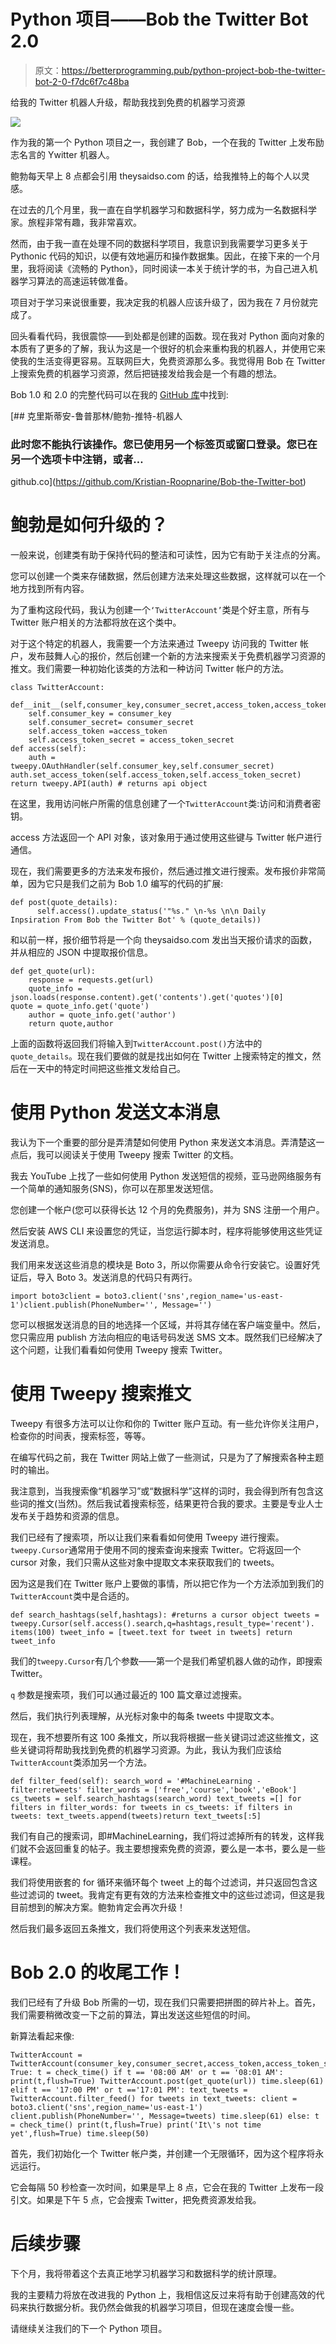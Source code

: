 # Python 项目——Bob the Twitter Bot 2.0

> 原文：<https://betterprogramming.pub/python-project-bob-the-twitter-bot-2-0-f7dc6f7c48ba>

给我的 Twitter 机器人升级，帮助我找到免费的机器学习资源

![](img/155acc74396020e7fbe74ce7eca3f7b6.png)

作为我的第一个 Python 项目之一，我创建了 Bob，一个在我的 Twitter 上发布励志名言的 Ywitter 机器人。

鲍勃每天早上 8 点都会引用 theysaidso.com 的话，给我推特上的每个人以灵感。

在过去的几个月里，我一直在自学机器学习和数据科学，努力成为一名数据科学家。旅程非常有趣，我非常喜欢。

然而，由于我一直在处理不同的数据科学项目，我意识到我需要学习更多关于 Pythonic 代码的知识，以便有效地遍历和操作数据集。因此，在接下来的一个月里，我将阅读《流畅的 Python》，同时阅读一本关于统计学的书，为自己进入机器学习算法的高速运转做准备。

项目对于学习来说很重要，我决定我的机器人应该升级了，因为我在 7 月份就完成了。

回头看看代码，我很震惊——到处都是创建的函数。现在我对 Python 面向对象的本质有了更多的了解，我认为这是一个很好的机会来重构我的机器人，并使用它来使我的生活变得更容易。互联网巨大，免费资源那么多。我觉得用 Bob 在 Twitter 上搜索免费的机器学习资源，然后把链接发给我会是一个有趣的想法。

Bob 1.0 和 2.0 的完整代码可以在我的 [GitHub 库](https://github.com/Kristian-Roopnarine/Bob-the-Twitter-bot)中找到:

[](https://github.com/Kristian-Roopnarine/Bob-the-Twitter-bot) [## 克里斯蒂安-鲁普那林/鲍勃-推特-机器人

### 此时您不能执行该操作。您已使用另一个标签页或窗口登录。您已在另一个选项卡中注销，或者…

github.co](https://github.com/Kristian-Roopnarine/Bob-the-Twitter-bot) 

# 鲍勃是如何升级的？

一般来说，创建类有助于保持代码的整洁和可读性，因为它有助于关注点的分离。

您可以创建一个类来存储数据，然后创建方法来处理这些数据，这样就可以在一个地方找到所有内容。

为了重构这段代码，我认为创建一个`‘TwitterAccount’`类是个好主意，所有与 Twitter 账户相关的方法都将放在这个类中。

对于这个特定的机器人，我需要一个方法来通过 Tweepy 访问我的 Twitter 帐户，发布鼓舞人心的报价，然后创建一个新的方法来搜索关于免费机器学习资源的推文。我们需要一种初始化该类的方法和一种访问 Twitter 帐户的方法。

```
class TwitterAccount:    

def__init__(self,consumer_key,consumer_secret,access_token,access_token_secret):        
    self.consumer_key = consumer_key        
    self.consumer_secret= consumer_secret        
    self.access_token =access_token        
    self.access_token_secret = access_token_secret        
def access(self):        
    auth =       tweepy.OAuthHandler(self.consumer_key,self.consumer_secret)             auth.set_access_token(self.access_token,self.access_token_secret)            return tweepy.API(auth) # returns api object
```

在这里，我用访问帐户所需的信息创建了一个`TwitterAccount`类:访问和消费者密钥。

access 方法返回一个 API 对象，该对象用于通过使用这些键与 Twitter 帐户进行通信。

现在，我们需要更多的方法来发布报价，然后通过推文进行搜索。发布报价非常简单，因为它只是我们之前为 Bob 1.0 编写的代码的扩展:

```
def post(quote_details):
      self.access().update_status('"%s." \n-%s \n\n Daily   Inpsiration From Bob the Twitter Bot' % (quote_details))
```

和以前一样，报价细节将是一个向 theysaidso.com 发出当天报价请求的函数，并从相应的 JSON 中提取报价信息。

```
def get_quote(url):    
    response = requests.get(url)    
    quote_info =   json.loads(response.content).get('contents').get('quotes')[0]                                         quote = quote_info.get('quote')    
    author = quote_info.get('author')    
    return quote,author
```

上面的函数将返回我们将输入到`TwitterAccount.post()`方法中的`quote_details`。现在我们要做的就是找出如何在 Twitter 上搜索特定的推文，然后在一天中的特定时间把这些推文发给自己。

# 使用 Python 发送文本消息

我认为下一个重要的部分是弄清楚如何使用 Python 来发送文本消息。弄清楚这一点后，我可以阅读关于使用 Tweepy 搜索 Twitter 的文档。

我去 YouTube 上找了一些如何使用 Python 发送短信的视频，亚马逊网络服务有一个简单的通知服务(SNS)，你可以在那里发送短信。

您创建一个帐户(您可以获得长达 12 个月的免费服务)，并为 SNS 注册一个用户。

然后安装 AWS CLI 来设置您的凭证，当您运行脚本时，程序将能够使用这些凭证发送消息。

我们用来发送这些消息的模块是 Boto 3，所以你需要从命令行安装它。设置好凭证后，导入 Boto 3。发送消息的代码只有两行。

```
import boto3client = boto3.client('sns',region_name='us-east-1')client.publish(PhoneNumber='', Message='')
```

您可以根据发送消息的目的地选择一个区域，并将其存储在客户端变量中。然后，您只需应用 publish 方法向相应的电话号码发送 SMS 文本。既然我们已经解决了这个问题，让我们看看如何使用 Tweepy 搜索 Twitter。

# 使用 Tweepy 搜索推文

Tweepy 有很多方法可以让你和你的 Twitter 账户互动。有一些允许你关注用户，检查你的时间表，搜索标签，等等。

在编写代码之前，我在 Twitter 网站上做了一些测试，只是为了了解搜索各种主题时的输出。

我注意到，当我搜索像“机器学习”或“数据科学”这样的词时，我会得到所有包含这些词的推文(当然)。然后我试着搜索标签，结果更符合我的要求。主要是专业人士发布关于趋势和资源的信息。

我们已经有了搜索项，所以让我们来看看如何使用 Tweepy 进行搜索。`tweepy.Cursor`通常用于使用不同的搜索查询来搜索 Twitter。它将返回一个 cursor 对象，我们只需从这些对象中提取文本来获取我们的 tweets。

因为这是我们在 Twitter 账户上要做的事情，所以把它作为一个方法添加到我们的`TwitterAccount`类中是合适的。

```
def search_hashtags(self,hashtags): #returns a cursor object tweets =   tweepy.Cursor(self.access().search,q=hashtags,result_type='recent'). items(100) tweet_info = [tweet.text for tweet in tweets] return tweet_info
```

我们的`tweepy.Cursor`有几个参数——第一个是我们希望机器人做的动作，即搜索 Twitter。

`q` 参数是搜索项，我们可以通过最近的 100 篇文章过滤搜索。

然后，我们执行列表理解，从光标对象中的每条 tweets 中提取文本。

现在，我不想要所有这 100 条推文，所以我将根据一些关键词过滤这些推文，这些关键词将帮助我找到免费的机器学习资源。为此，我认为我们应该给`TwitterAccount`类添加另一个方法。

```
def filter_feed(self): search_word = '#MachineLearning -filter:retweets' filter_words = ['free','course','book','eBook'] cs_tweets = self.search_hashtags(search_word) text_tweets =[] for filters in filter_words: for tweets in cs_tweets: if filters in tweets: text_tweets.append(tweets)return text_tweets[:5]
```

我们有自己的搜索词，即#MachineLearning，我们将过滤掉所有的转发，这样我们就不会返回重复的帖子。我主要想搜索免费的资源，要么是一本书，要么是一些课程。

我们将使用嵌套的 for 循环来循环每个 tweet 上的每个过滤词，并只返回包含这些过滤词的 tweet。我肯定有更有效的方法来检查推文中的这些过滤词，但这是我目前想到的解决方案。鲍勃肯定会再次升级！

然后我们最多返回五条推文，我们将使用这个列表来发送短信。

# Bob 2.0 的收尾工作！

我们已经有了升级 Bob 所需的一切，现在我们只需要把拼图的碎片补上。首先，我们需要稍微改变一下之前的算法，算出发送这些短信的时间。

新算法看起来像:

```
TwitterAccount = TwitterAccount(consumer_key,consumer_secret,access_token,access_token_secret)while True: t = check_time() if t == '08:00 AM' or t == '08:01 AM': print(t,flush=True) TwitterAccount.post(get_quote(url)) time.sleep(61) elif t == '17:00 PM' or t =='17:01 PM': text_tweets = TwitterAccount.filter_feed() for tweets in text_tweets: client = boto3.client('sns',region_name='us-east-1') client.publish(PhoneNumber='', Message=tweets) time.sleep(61) else: t = check_time() print(t,flush=True) print('It\'s not time yet',flush=True) time.sleep(50)
```

首先，我们初始化一个 Twitter 帐户类，并创建一个无限循环，因为这个程序将永远运行。

它会每隔 50 秒检查一次时间，如果是早上 8 点，它会在我的 Twitter 上发布一段引文。如果是下午 5 点，它会搜索 Twitter，把免费资源发给我。

# 后续步骤

下个月，我将带着这个去真正地学习机器学习和数据科学的统计原理。

我的主要精力将放在改进我的 Python 上，我相信这反过来将有助于创建高效的代码来执行数据分析。我仍然会做我的机器学习项目，但现在速度会慢一些。

请继续关注我们的下一个 Python 项目。
